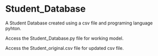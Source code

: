 # Student_Database
A Student Database created using a csv file and programing language pyhton.


Access the Student_Database.py file for working model.

Access the Student_original.csv file for updated csv file.
